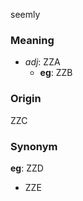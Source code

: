 seemly
### Meaning
+ _adj_: ZZA
    + __eg__: ZZB

### Origin

ZZC

### Synonym

__eg__: ZZD

+ ZZE


